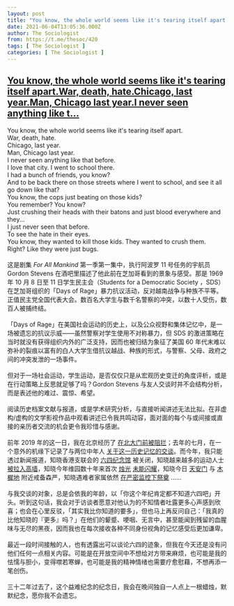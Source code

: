 ```yaml
---
layout: post
title: "You know, the whole world seems like it's tearing itself apart.War, death, hate.Chicago, last year.Man, Chicago last year.I never seen anything like t"
date: 2021-06-04T13:05:36.000Z
author: The Sociologist
from: https://t.me/thesoc/420
tags: [ The Sociologist ]
categories: [ The Sociologist ]
---
```

<!--1622811936000-->
[You know, the whole world seems like it's tearing itself apart.War, death, hate.Chicago, last year.Man, Chicago last year.I never seen anything like t...](https://t.me/thesoc/420)
------

<div>
<p>You know, the whole world seems like it's tearing itself apart.<br>War, death, hate.<br>Chicago, last year.<br>Man, Chicago last year.<br>I never seen anything like that before.<br>I love that city. I went to school there.<br>I had a bunch of friends, you know?<br>And to be back there on those streets where I went to school, and see it all go down like that?<br>You know, the cops just beating on those kids?<br>You remember? You know?<br>Just crushing their heads with their batons and just blood everywhere and they...<br>I just never seen that before.<br>To see the hate in their eyes.<br>You know, they wanted to kill those kids. They wanted to crush them.<br>Right? Like they were just bugs.<br><br>这是剧集 <i>For All Mankind</i> 第一季第一集中，执行阿波罗 11 号任务的宇航员 Gordon Stevens 在酒吧里描述了他此前在芝加哥看到的景象与感受。那是 1969 年 10 月 8 日至 11 日学生民主会（Students for a Democratic Society ，SDS）在芝加哥组织的「Days of Rage」暴力抗议活动，反对越南战争与种族不平等。正值民主党全国代表大会。数百名大学生与数千名警察的冲突，以数十人受伤，数百人被捕终结。<br><br>「Days of Rage」在美国社会运动的历史上，以及公众视野和集体记忆中，是一场被遗忘的抗议示威——虽然警察对学生使用不对称暴力，但 SDS 的激进策略在当时就没有获得组织内外的广泛支持，因而也被归结为象征了美国 60 年代末难以弥补的裂痕以富有的白人大学生借抗议越战、种族的形式，与警察、父母、政府之间的冲突发泄的一场事件。<br><br>但对于一场社会运动，学生运动，是否仅仅只是从宏观历史变迁的角度评析，或是在行动策略上反思就足够了吗？Gordon Stevens 与友人交谈时并不会结构分析，而是表述他的难过、震惊、希望。<br><br>阅读历史档案文献与报道，或是学术研究分析，与直接听闻讲述无法比拟。在非虚构/虚构的文学影视作品中观看讲述已令我共鸣动容，面对面的每个与或间接或直接的亲历者交流的机会更令我珍惜与感谢。<br><br>前年 2019 年的这一日，我在北京经历了 <a href="https://sociologist.xyz/tiananmen-2019" target="_blank" rel="noopener" onclick="return confirm('Open this link?\n\n'+this.href);">在北大门前被阻拦</a>；去年的七月，在一个意外的机缘下记录了与两位中年人 <a href="https://t.me/thesoc/363" target="_blank" rel="noopener" onclick="return confirm('Open this link?\n\n'+this.href);">关于这一历史记忆的交谈</a>。而今年，我只能透过新闻报道，知晓香港支联会的 <a href="https://apnews.com/article/hong-kong-health-coronavirus-pandemic-government-and-politics-4d22ac0f7c4f371e3f8f0abdac692408" target="_blank" rel="noopener" onclick="return confirm('Open this link?\n\n'+this.href);">六四纪念馆</a> 被关闭，知晓越来越多的运动人士 <a href="https://www.youtube.com/watch?v=PAh0i7k8ux4" target="_blank" rel="noopener" onclick="return confirm('Open this link?\n\n'+this.href);">被拉入高墙</a>，知晓今年维园数十年来首次 <a href="https://apnews.com/article/hong-kong-coronavirus-pandemic-health-7ac8aefc5ab80be9007c0f43fda31692" target="_blank" rel="noopener" onclick="return confirm('Open this link?\n\n'+this.href);">烛光</a> <a href="https://lausan.hk/2020/banning-the-tiananmen-vigil-must-not-stop-us-from-building-solidarity-with-the-mainland/" target="_blank" rel="noopener" onclick="return confirm('Open this link?\n\n'+this.href);">未能闪耀</a>，知晓今日 <a href="https://news.now.com/home/international/player?newsId=437242" target="_blank" rel="noopener" onclick="return confirm('Open this link?\n\n'+this.href);">天安门</a> 与 <a href="https://news.now.com/home/international/player?newsId=350381" target="_blank" rel="noopener" onclick="return confirm('Open this link?\n\n'+this.href);">木樨地</a> 附近戒备森严，知晓遇难者家属依然 <a href="https://news.now.com/home/international/player?newsId=393254" target="_blank" rel="noopener" onclick="return confirm('Open this link?\n\n'+this.href);">在严密监控下祭奠</a> ……<br><br>与我交谈的对象，总是会依我的年龄，以「你这个年纪肯定都不知道六四吧」开头。听到这句话，我会对于访谈者愿意对他认为的不知情者吐露更多心声感到欣喜；也会在心里反驳，「其实我比你知道的要多」，但也马上再反问自己：「我真的比他知晓的『更多』吗？」在他们的颦蹙、哽咽、无言中，甚至能闻到残留的血腥味与无尽的黑夜，因而我也在每次接收各种不同身份视角的记忆感受后更加谦卑。<br><br>最近一段时间接触的人，也有透露出可以谈论六四的迹象，但我在今天还是没有问他们任何一点相关内容。可能是在开放空间中不想给对方带来麻烦，也可能是我的怯懦与胆小，变得噤若寒蝉，也可能是我的精神情绪也需要疗愈慰藉，不想再添一笔创伤。<br><br>三十二年过去了，这个益难纪念的纪念日，我会在晚间独自一人点上一根蜡烛，默默纪念，愿你我不会遗忘。</p>
</div>
